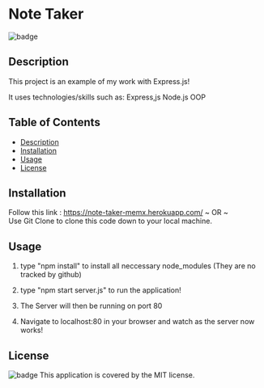 # Note Taker

![badge](https://img.shields.io/badge/license-MIT-brightgreen)<br />
    
## Description

This project is an example of my work with Express.js!

It uses technologies/skills such as:
Express,js
Node.js
OOP

## Table of Contents
- [Description](#description)
- [Installation](#installation)
- [Usage](#usage)
- [License](#license)

## Installation

Follow this link : https://note-taker-memx.herokuapp.com/
~ OR ~  
Use Git Clone to clone this code down to your local machine.

## Usage

1. type "npm install" to install all neccessary node_modules (They are no tracked by github)  

2. type "npm start server.js" to run the application!  

3. The Server will then be running on port 80 

4. Navigate to localhost:80 in your browser and watch as the server now works!

## License

![badge](https://img.shields.io/badge/license-MIT-brightgreen)
This application is covered by the MIT license. 